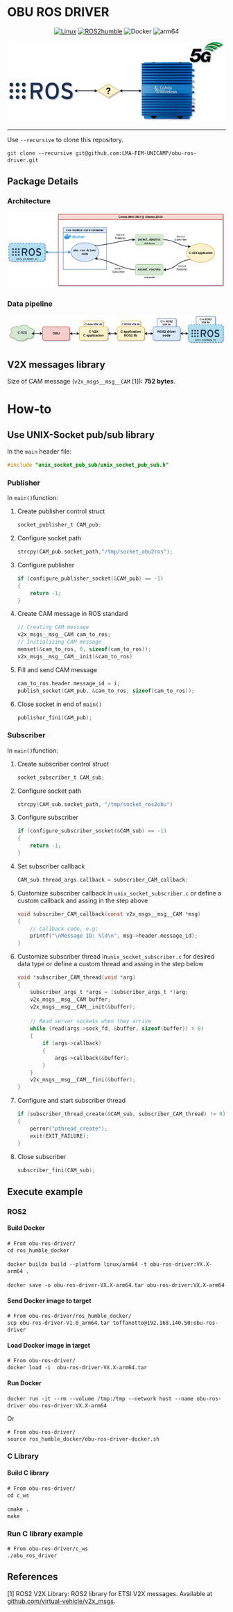 # OBU ROS DRIVER

<div align="center">

[![Linux](https://img.shields.io/badge/os-ubuntu20.04-blue.svg)](https://www.linux.org/) [![ROS2humble](https://img.shields.io/badge/ros2-humble-blue.svg)](https://docs.ros.org/en/humble/index.html) ![Docker](https://img.shields.io/badge/Docker-blue.svg) ![arm64](https://img.shields.io/badge/architecture-arm64-blue.svg)

![objective](docs/figures/obu_ros_driver-objective.png)

</div>

---

Use `--recursive` to clone this repository.

```shell
git clone --recursive git@github.com:LMA-FEM-UNICAMP/obu-ros-driver.git
```

## Package Details

### Architecture

<div align="center">

![architecture](docs/figures/obu_ros_driver-architecture.png)

</div>

### Data pipeline

<div align="center">

![pipeline](docs/figures/obu_ros_driver-pipeline.png)

</div>

## V2X messages library

Size of CAM message (`v2x_msgs__msg__CAM` [1]): **752 bytes**.

# How-to

## Use UNIX-Socket pub/sub library

In the `main` header file:

```C
#include "unix_socket_pub_sub/unix_socket_pub_sub.h"
```

### Publisher

In `main()`function:

1. Create publisher control struct

    ```C
    socket_publisher_t CAM_pub;
    ```

2. Configure socket path

    ```C
    strcpy(CAM_pub.socket_path,"/tmp/socket_obu2ros");
    ```

3. Configure publisher

    ```C
    if (configure_publisher_socket(&CAM_pub) == -1)
    {
        return -1;
    }
    ```

4. Create CAM message in ROS standard

    ```C
    // Creating CAM message
    v2x_msgs__msg__CAM cam_to_ros;
    // Initializing CAM message
    memset(&cam_to_ros, 0, sizeof(cam_to_ros));
    v2x_msgs__msg__CAM__init(&cam_to_ros)
    ```

5. Fill and send CAM message

    ```C
    cam_to_ros.header.message_id = i;
    publish_socket(CAM_pub, &cam_to_ros, sizeof(cam_to_ros));
    ``` 

6. Close socket in end of `main()`

    ```C
    publisher_fini(CAM_pub);
    ``` 


### Subscriber

In `main()`function:

1. Create subscriber control struct

    ```C
    socket_subscriber_t CAM_sub;
    ``` 

2. Configure socket path

    ```C
    strcpy(CAM_sub.socket_path, "/tmp/socket_ros2obu")
    ``` 

3. Configure subscriber

    ```C
    if (configure_subscriber_socket(&CAM_sub) == -1)
    {
        return -1;
    }
    ``` 

4. Set subscriber callback

    ```C
    CAM_sub.thread_args.callback = subscriber_CAM_callback;
    ``` 

5. Customize subscriber callback in `unix_socket_subscriber.c` or define a custom callback and assing in the step above

    ```C
    void subscriber_CAM_callback(const v2x_msgs__msg__CAM *msg)
    {
        // Callback code, e.g:
        printf("\nMessage ID: %ld\n", msg->header.message_id);
    }
    ``` 

6. Customize subscriber thread in`unix_socket_subscriber.c` for desired data type or define a custom thread and assing in the step below

    ```C
    void *subscriber_CAM_thread(void *arg)
    {
        subscriber_args_t *args = (subscriber_args_t *)arg;
        v2x_msgs__msg__CAM buffer;
        v2x_msgs__msg__CAM__init(&buffer);
        
        // Read server sockets when they arrive
        while (read(args->sock_fd, &buffer, sizeof(buffer)) > 0)
        {
            if (args->callback)
            {
                args->callback(&buffer);
            }
        }
        v2x_msgs__msg__CAM__fini(&buffer);
    }
    ``` 

7. Configure and start subscriber thread

    ```C
    if (subscriber_thread_create(&CAM_sub, subscriber_CAM_thread) != 0)
    {
        perror("pthread_create");
        exit(EXIT_FAILURE);
    }
    ``` 

8. Close subscriber

    ```C
    subscriber_fini(CAM_sub);
    ``` 





## Execute example

### ROS2

#### Build Docker

```shell
# From obu-ros-driver/
cd ros_humble_docker

docker buildx build --platform linux/arm64 -t obu-ros-driver:VX.X-arm64 .

docker save -o obu-ros-driver-VX.X-arm64.tar obu-ros-driver:VX.X-arm64
```

#### Send Docker image to target

```shell
# From obu-ros-driver/ros_humble_docker/
scp obu-ros-driver-V1.0_arm64.tar toffanetto@192.168.140.50:obu-ros-driver
```

#### Load Docker image in target

```shell
# From obu-ros-driver/
docker load -i  obu-ros-driver-VX.X-arm64.tar 
```

#### Run Docker

```shell
docker run -it --rm --volume /tmp:/tmp --network host --name obu-ros-driver obu-ros-driver:VX.X-arm64
```
Or

```shell
# From obu-ros-driver/
source ros_humble_docker/obu-ros-driver-docker.sh
```

### C Library

#### Build C library

```shell
# From obu-ros-driver/
cd c_ws

cmake .
make
```

### Run C library example

```shell
# From obu-ros-driver/c_ws
./obu_ros_driver
```

## References

[1] ROS2 V2X Library: ROS2 library for ETSI V2X messages. Available at [github.com/virtual-vehicle/v2x_msgs](https://github.com/virtual-vehicle/v2x_msgs).

